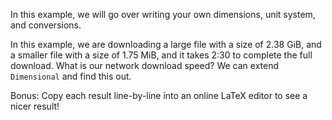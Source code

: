 In this example, we will go over writing your own dimensions, unit system, and conversions.

In this example, we are downloading a large file with a size of 2.38 GiB, and a smaller file with a size of 1.75 MiB, and it takes 2:30 to complete the full download. What is our network download speed? We can extend `Dimensional` and find this out.

Bonus: Copy each result line-by-line into an online LaTeX editor to see a nicer result!